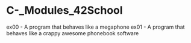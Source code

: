 # C-_Modules_42School
ex00 - A program that behaves
like a megaphone
ex01 - A program that behaves
like a crappy awesome phonebook software
